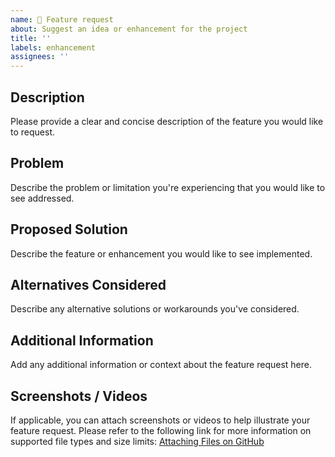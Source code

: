 ```yaml
---
name: 🚀 Feature request
about: Suggest an idea or enhancement for the project
title: ''
labels: enhancement
assignees: ''
---
```


<!--
Please provide a clear and concise description of your feature request.

If your issue doesn't follow the provided template, it may be closed without comment.

For feature requests, please create a "Discussion" using the "Ideas" category:
[Create a new discussion](https://github.com/thisisclickstudio/tonight-vscode-theme/discussions/new?category=ideas)

Note: Please delete this placeholder text.
-->

## Description

Please provide a clear and concise description of the feature you would like to request.

## Problem

Describe the problem or limitation you're experiencing that you would like to see addressed.

## Proposed Solution

Describe the feature or enhancement you would like to see implemented.

## Alternatives Considered

Describe any alternative solutions or workarounds you've considered.

## Additional Information

Add any additional information or context about the feature request here.

## Screenshots / Videos

If applicable, you can attach screenshots or videos to help illustrate your feature request. Please refer to the following link for more information on supported file types and size limits:
[Attaching Files on GitHub](https://docs.github.com/en/github/writing-on-github/working-with-advanced-formatting/attaching-files)
